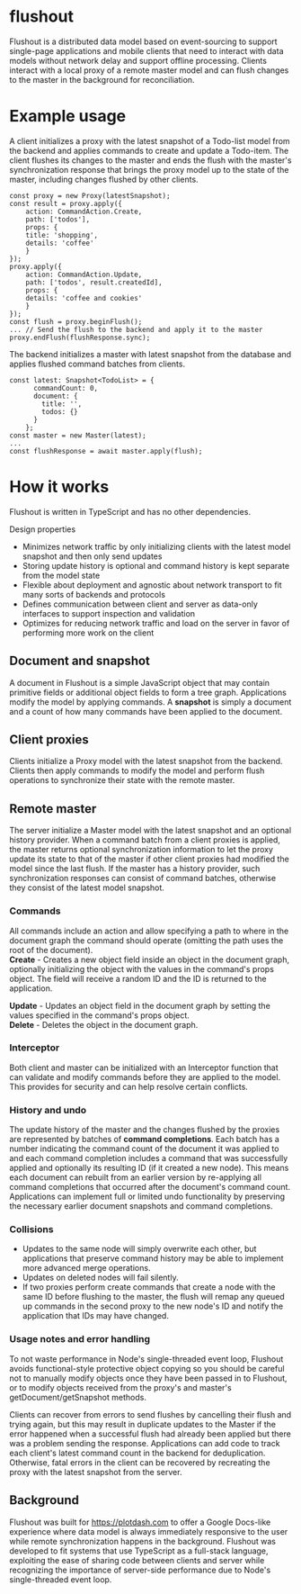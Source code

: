 # flushout
Flushout is a distributed data model based on event-sourcing to support single-page applications and mobile clients that need to interact with data models without network delay and support offline processing. Clients interact with a local proxy of a remote master model and can flush changes to the master in the background for reconciliation. 

# Example usage
A client initializes a proxy with the latest snapshot of a Todo-list model from the backend and applies commands to create and update a Todo-item. The client flushes its changes to the master and ends the flush with the master's synchronization response that brings the proxy model up to the state of the master, including changes flushed by other clients.
```
const proxy = new Proxy(latestSnapshot);
const result = proxy.apply({ 
    action: CommandAction.Create,
    path: ['todos'],
    props: {
    title: 'shopping',
    details: 'coffee'
    }
});
proxy.apply({
    action: CommandAction.Update,
    path: ['todos', result.createdId],
    props: {
    details: 'coffee and cookies'
    }
});
const flush = proxy.beginFlush();
... // Send the flush to the backend and apply it to the master
proxy.endFlush(flushResponse.sync);
```
The backend initializes a master with latest snapshot from the database and applies flushed command batches from clients.
```
const latest: Snapshot<TodoList> = {
      commandCount: 0,
      document: {
        title: '',
        todos: {}
      }
    };
const master = new Master(latest);
...
const flushResponse = await master.apply(flush);
```

# How it works
Flushout is written in TypeScript and has no other dependencies.   

Design properties
* Minimizes network traffic by only initializing clients with the latest model snapshot and then only send updates
* Storing update history is optional and command history is kept separate from the model state
* Flexible about deployment and agnostic about network transport to fit many sorts of backends and protocols
* Defines communication between client and server as data-only interfaces to support inspection and validation
* Optimizes for reducing network traffic and load on the server in favor of performing more work on the client

## Document and snapshot
A document in Flushout is a simple JavaScript object that may contain primitive fields or additional object fields to form a tree graph. Applications modify the model by applying commands. A **snapshot** is simply a document and a count of how many commands have been applied to the document.

## Client proxies
Clients initialize a Proxy model with the latest snapshot from the backend. Clients then apply commands to modify the model and perform flush operations to synchronize their state with the remote master.

## Remote master
The server initialize a Master model with the latest snapshot and an optional history provider. When a command batch from a client proxies is applied, the master returns optional synchronization information to let the proxy update its state to that of the master if other client proxies had modified the model since the last flush. If the master has a history provider, such synchronization responses can consist of command batches, otherwise they consist of the latest model snapshot.

### Commands   
All commands include an action and allow specifying a path to where in the document graph the command should operate (omitting the path uses the root of the document).   
**Create** - Creates a new object field inside an object in the document graph, optionally initializing the object with the values in the command's props object. The field will receive a random ID and the ID is returned to the application.   

**Update** - Updates an object field in the document graph by setting the values specified in the command's props object.   
**Delete** - Deletes the object in the document graph.   

### Interceptor
Both client and master can be initialized with an Interceptor function that can validate and modify commands before they are applied to the model. This provides for security and can help resolve certain conflicts.

### History and undo
The update history of the master and the changes flushed by the proxies are represented by batches of **command completions**. Each batch has a number indicating the command count of the document it was applied to and each command completion includes a command that was successfully applied and optionally its resulting ID (if it created a new node). This means each document can rebuilt from an earlier version by re-applying all command completions that occurred after the document's command count. Applications can implement full or limited undo functionality by preserving the necessary earlier document snapshots and command completions.

### Collisions
* Updates to the same node will simply overwrite each other, but applications that preserve command history may be able to implement more advanced merge operations.
* Updates on deleted nodes will fail silently.
* If two proxies perform create commands that create a node with the same ID before flushing to the master, the flush will remap any queued up commands in the second proxy to the new node's ID and notify the application that IDs may have changed.

### Usage notes and error handling
To not waste performance in Node's single-threaded event loop, Flushout avoids functional-style protective object copying so you should be careful not to manually modify objects once they have been passed in to Flushout, or to modify objects received from the proxy's and master's getDocument/getSnapshot methods.   

Clients can recover from errors to send flushes by cancelling their flush and trying again, but this may result in duplicate updates to the Master if the error happened when a successful flush had already been applied but there was a problem sending the response. Applications can add code to track each client's latest command count in the backend for deduplication. Otherwise, fatal errors in the client can be recovered by recreating the proxy with the latest snapshot from the server.

## Background
Flushout was built for https://plotdash.com to offer a Google Docs-like experience where data model is always immediately responsive to the user while remote synchronization happens in the background. Flushout was developed to fit systems that use TypeScript as a full-stack language, exploiting the ease of sharing code between clients and server while recognizing the importance of server-side performance due to Node's single-threaded event loop. 
